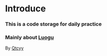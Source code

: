 # Introduce

### This is a code storage for daily practice
### Mainly about [Luogu](https://www.luogu.com.cn/)

By [Qtcyy](https://www.luogu.com.cn/user/106075)